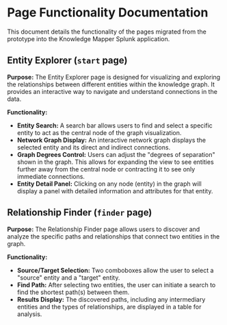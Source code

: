 # Page Functionality Documentation

This document details the functionality of the pages migrated from the prototype into the Knowledge Mapper Splunk application.

## Entity Explorer (`start` page)

**Purpose:**
The Entity Explorer page is designed for visualizing and exploring the relationships between different entities within the knowledge graph. It provides an interactive way to navigate and understand connections in the data.

**Functionality:**
*   **Entity Search:** A search bar allows users to find and select a specific entity to act as the central node of the graph visualization.
*   **Network Graph Display:** An interactive network graph displays the selected entity and its direct and indirect connections.
*   **Graph Degrees Control:** Users can adjust the "degrees of separation" shown in the graph. This allows for expanding the view to see entities further away from the central node or contracting it to see only immediate connections.
*   **Entity Detail Panel:** Clicking on any node (entity) in the graph will display a panel with detailed information and attributes for that entity.

## Relationship Finder (`finder` page)

**Purpose:**
The Relationship Finder page allows users to discover and analyze the specific paths and relationships that connect two entities in the graph.

**Functionality:**
*   **Source/Target Selection:** Two comboboxes allow the user to select a "source" entity and a "target" entity.
*   **Find Path:** After selecting two entities, the user can initiate a search to find the shortest path(s) between them.
*   **Results Display:** The discovered paths, including any intermediary entities and the types of relationships, are displayed in a table for analysis. 